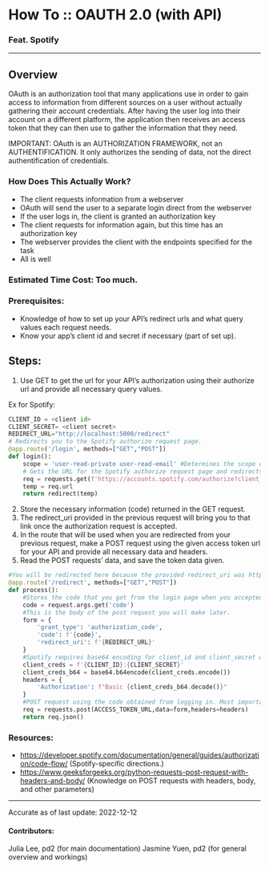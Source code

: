 # How To :: OAUTH 2.0 (with API)
### Feat. Spotify
---
## Overview
OAuth is an authorization tool that many applications use in order to gain access to information from different sources on a user without actually gathering their account credentials. After having the user log into their account on a different platform, the application then receives an access token that they can then use to gather the information that they need.

IMPORTANT: OAuth is an AUTHORIZATION FRAMEWORK, not an AUTHENTIFICATION. It only authorizes the sending of data, not the direct authentification
of credentials.

### How Does This Actually Work?
- The client requests information from a webserver
- OAuth will send the user to a separate login direct from the webserver
- If the user logs in, the client is granted an authorization key
- The client requests for information again, but this time has an authorization key
- The webserver provides the client with the endpoints specified for the task
- All is well

### Estimated Time Cost: Too much.

### Prerequisites:
- Knowledge of how to set up your API’s redirect urls and what query values each request needs.
- Know your app’s client id and secret if necessary (part of set up).

## Steps:
1. Use GET to get the url for your API’s authorization using their authorize url and provide all necessary query values.

Ex for Spotify:
```py
CLIENT_ID = <client id>
CLIENT_SECRET= <client secret>
REDIRECT_URL="http://localhost:5000/redirect"
# Redirects you to the Spotify authorize request page.
@app.route('/login', methods=["GET","POST"])
def login():
    scope = 'user-read-private user-read-email' #Determines the scope of information you are requesting access to.
    # Gets the URL for the Spotify authorize request page and redirects the user to that page.
    req = requests.get(f'https://accounts.spotify.com/authorize?client_id={CLIENT_ID}&response_type=code&redirect_uri={REDIRECT_URL}&scope={scope}')
    temp = req.url
    return redirect(temp)

```

2. Store the necessary information (code) returned in the GET request.
3. The redirect_uri provided in the previous request will bring you to that link once the authorization request is accepted.
4. In the route that will be used when you are redirected from your previous request, make a POST request using the given access token url for your API and provide all necessary data and headers.
5. Read the POST requests’ data, and save the token data given.

```py
#You will be redirected here because the provided redirect_uri was http://localhost:5000/redirect
@app.route('/redirect', methods=["GET","POST"])
def process():
    #Stores the code that you got from the login page when you accepted the connection to spotify
    code = request.args.get('code')
    #This is the body of the post request you will make later.
    form = {
        'grant_type': 'authorization_code',
        'code': f'{code}',
        'redirect_uri': f'{REDIRECT_URL}'
    }
    #Spotify requires base64 encoding for client_id and client_secret when providing it in the header.
    client_creds = f'{CLIENT_ID}:{CLIENT_SECRET}'
    client_creds_b64 = base64.b64encode(client_creds.encode())
    headers = {
        'Authorization': f"Basic {client_creds_b64.decode()}"
    }
    #POST request using the code obtained from logging in. Most importantly, returns the token.
    req = requests.post(ACCESS_TOKEN_URL,data=form,headers=headers)
    return req.json()
```

### Resources:
- https://developer.spotify.com/documentation/general/guides/authorization/code-flow/ (Spotify-specific directions.)
- https://www.geeksforgeeks.org/python-requests-post-request-with-headers-and-body/ (Knowledge on POST requests with headers, body, and other parameters)

---

Accurate as of last update: 2022-12-12

#### Contributors: 
Julia Lee, pd2 (for main documentation)
Jasmine Yuen, pd2 (for general overview and workings)
